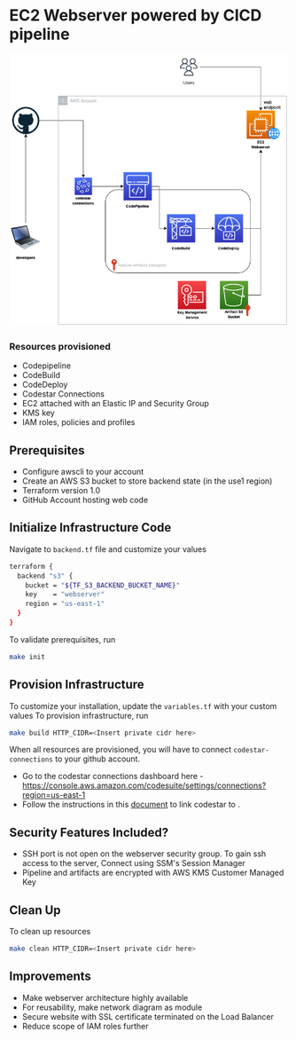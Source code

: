# EC2 Webserver powered by CICD pipeline
![Infrastructure diagram](images/infrastructure.png)

### Resources provisioned
- Codepipeline
- CodeBuild
- CodeDeploy
- Codestar Connections
- EC2 attached with an Elastic IP and Security Group
- KMS key
- IAM roles, policies and profiles

## Prerequisites
- Configure awscli to your account
- Create an AWS S3 bucket to store backend state (in the use1 region)
- Terraform version 1.0
- GitHub Account hosting web code

## Initialize Infrastructure Code
Navigate to `backend.tf` file and customize your values
```bash
terraform {
  backend "s3" {
    bucket = "${TF_S3_BACKEND_BUCKET_NAME}"
    key    = "webserver"
    region = "us-east-1"
  }
}
```

To validate prerequisites, run
```bash
make init
```

## Provision Infrastructure
To customize your installation, update the `variables.tf` with your custom values
To provision infrastructure, run
```bash
make build HTTP_CIDR=<Insert private cidr here>
```

When all resources are provisioned, you will have to connect `codestar-connections` to your github account. 
- Go to the codestar connections dashboard here - https://console.aws.amazon.com/codesuite/settings/connections?region=us-east-1
- Follow the instructions in this [document](https://docs.aws.amazon.com/codepipeline/latest/userguide/connections-github.html#connections-github-console) to link codestar to .

## Security Features Included?
- SSH port is not open on the webserver security group. To gain ssh access to the server, Connect using SSM's Session Manager
- Pipeline and artifacts are encrypted with AWS KMS Customer Managed Key

## Clean Up
To clean up resources
```bash
make clean HTTP_CIDR=<Insert private cidr here>
```

## Improvements
- Make webserver architecture highly available
- For reusability, make network diagram as module
- Secure website with SSL certificate terminated on the Load Balancer
- Reduce scope of IAM roles further